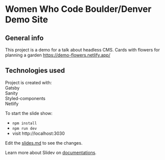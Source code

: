 # Women Who Code Boulder/Denver Demo Site
## General info
This project is a demo for a talk about headless CMS. Cards with flowers for planning a garden
	https://demo-flowers.netlify.app/
    
## Technologies used 
Project is created with:<br/>
Gatsby </br>
Sanity </br>
Styled-components </br>
Netlify

To start the slide show:

- `npm install`
- `npm run dev`
- visit http://localhost:3030

Edit the [slides.md](./slides.md) to see the changes.

Learn more about Slidev on [documentations](https://sli.dev/).

